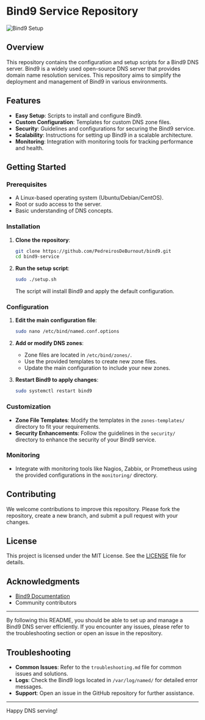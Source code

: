 # Bind9 Service Repository

<div class="center-image">
   <img src="https://i.giphy.com/media/v1.Y2lkPTc5MGI3NjExMmN6c2QzeXR2NWhtMjhtZGphNWRkNDAwaTN3MnpuaHIza3R4anBoMyZlcD12MV9pbnRlcm5faWZfYnlfaWQmY3Q9Zw/xTiTnxpQ3ghPiB2Hp6/giphy.gif" alt="Bind9 Setup">
</div>

<!-- ![Bind9 Setup](https://i.giphy.com/media/v1.Y2lkPTc5MGI3NjExMmN6c2QzeXR2NWhtMjhtZGphNWRkNDAwaTN3MnpuaHIza3R4anBoMyZlcD12MV9pbnRlcm5hbF9naWZfYnlfaWQmY3Q9Zw/xTiTnxpQ3ghPiB2Hp6/giphy.gif) -->

## Overview

This repository contains the configuration and setup scripts for a Bind9 DNS server. Bind9 is a widely used open-source DNS server that provides domain name resolution services. This repository aims to simplify the deployment and management of Bind9 in various environments.

## Features

- **Easy Setup**: Scripts to install and configure Bind9.
- **Custom Configuration**: Templates for custom DNS zone files.
- **Security**: Guidelines and configurations for securing the Bind9 service.
- **Scalability**: Instructions for setting up Bind9 in a scalable architecture.
- **Monitoring**: Integration with monitoring tools for tracking performance and health.

## Getting Started

### Prerequisites

- A Linux-based operating system (Ubuntu/Debian/CentOS).
- Root or sudo access to the server.
- Basic understanding of DNS concepts.

### Installation

1. **Clone the repository**:
   ```sh
   git clone https://github.com/PedreirosDeBurnout/bind9.git
   cd bind9-service
   ```

2. **Run the setup script**:
   ```sh
   sudo ./setup.sh
   ```

   The script will install Bind9 and apply the default configuration.

### Configuration

1. **Edit the main configuration file**:
   ```sh
   sudo nano /etc/bind/named.conf.options
   ```

2. **Add or modify DNS zones**:
   - Zone files are located in `/etc/bind/zones/`.
   - Use the provided templates to create new zone files.
   - Update the main configuration to include your new zones.

3. **Restart Bind9 to apply changes**:
   ```sh
   sudo systemctl restart bind9
   ```

### Customization

- **Zone File Templates**: Modify the templates in the `zones-templates/` directory to fit your requirements.
- **Security Enhancements**: Follow the guidelines in the `security/` directory to enhance the security of your Bind9 service.

### Monitoring

- Integrate with monitoring tools like Nagios, Zabbix, or Prometheus using the provided configurations in the `monitoring/` directory.

## Contributing

We welcome contributions to improve this repository. Please fork the repository, create a new branch, and submit a pull request with your changes.

## License

This project is licensed under the MIT License. See the [LICENSE](LICENSE) file for details.

## Acknowledgments

- [Bind9 Documentation](https://bind9.readthedocs.io/en/latest/)
- Community contributors

---

By following this README, you should be able to set up and manage a Bind9 DNS server efficiently. If you encounter any issues, please refer to the troubleshooting section or open an issue in the repository.

## Troubleshooting

- **Common Issues**: Refer to the `troubleshooting.md` file for common issues and solutions.
- **Logs**: Check the Bind9 logs located in `/var/log/named/` for detailed error messages.
- **Support**: Open an issue in the GitHub repository for further assistance.

---

Happy DNS serving!